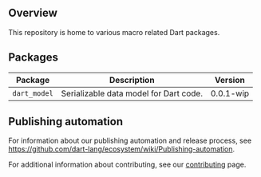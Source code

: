 <!-- [![Dart CI](https://github.com/dart-lang/core/actions/workflows/dart.yml/badge.svg)](https://github.com/dart-lang/core/actions/workflows/dart.yml) -->

## Overview

This repository is home to various macro related Dart packages.

## Packages

| Package | Description | Version |
|---|---|---|
| `dart_model` | Serializable data model for Dart code. | 0.0.1-wip |

## Publishing automation

For information about our publishing automation and release process, see
https://github.com/dart-lang/ecosystem/wiki/Publishing-automation.

For additional information about contributing, see our
[contributing](CONTRIBUTING.md) page.
